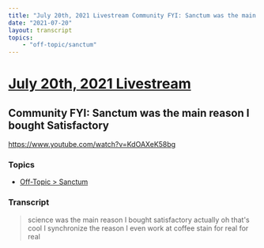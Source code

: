 ```yaml
---
title: "July 20th, 2021 Livestream Community FYI: Sanctum was the main reason I bought Satisfactory"
date: "2021-07-20"
layout: transcript
topics:
    - "off-topic/sanctum"
---
```

# [July 20th, 2021 Livestream](../2021-07-20.md)
## Community FYI: Sanctum was the main reason I bought Satisfactory
https://www.youtube.com/watch?v=KdOAXeK58bg

### Topics
* [Off-Topic > Sanctum](../topics/off-topic/sanctum.md)

### Transcript

> science was the main reason I bought satisfactory actually oh that's cool I synchronize the reason I even work at coffee stain for real for real
